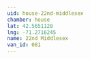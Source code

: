 ```yaml
---
uid: house-22nd-middlesex
chamber: house
lat: 42.5651128
lng: -71.2716245
name: 22nd Middlesex
van_id: 081
---
```

